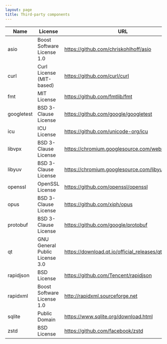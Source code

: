 ```yaml
---
layout: page
title: Third-party components
---
```


| Name       | License                        | URL                                              |
|------------|--------------------------------|--------------------------------------------------|
| asio       | Boost Software License 1.0     | https://github.com/chriskohlhoff/asio            |
| curl       | Curl License (MIT-based)       | https://github.com/curl/curl                     |
| fmt        | MIT License                    | https://github.com/fmtlib/fmt                    |
| googletest | BSD 3-Clause License           | https://github.com/google/googletest             |
| icu        | ICU License                    | https://github.com/unicode-org/icu               |
| libvpx     | BSD 3-Clause License           | https://chromium.googlesource.com/webm/libvpx    |
| libyuv     | BSD 3-Clause License           | https://chromium.googlesource.com/libyuv/libyuv  |
| openssl    | OpenSSL License                | https://github.com/openssl/openssl               |
| opus       | BSD 3-Clause License           | https://github.com/xiph/opus                     |
| protobuf   | BSD 3-Clause License           | https://github.com/google/protobuf               |
| qt         | GNU General Public License 3.0 | https://download.qt.io/official_releases/qt/5.12 |
| rapidjson  | BSD License                    | https://github.com/Tencent/rapidjson             |
| rapidxml   | Boost Software License 1.0     | http://rapidxml.sourceforge.net                  |
| sqlite     | Public Domain                  | https://www.sqlite.org/download.html             |
| zstd       | BSD License                    | https://github.com/facebook/zstd                 |